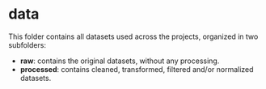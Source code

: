 # data
This folder contains all datasets used across the projects, organized in two subfolders:
- **raw**: contains the original datasets, without any processing.
- **processed**: contains cleaned, transformed, filtered and/or normalized datasets.
